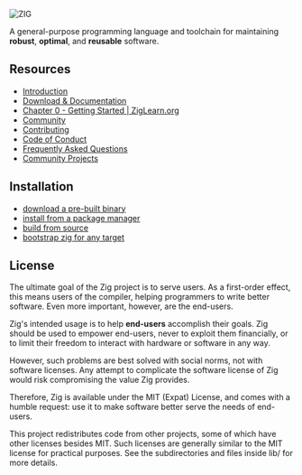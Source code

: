![ZIG](https://ziglang.org/img/zig-logo-dynamic.svg)

A general-purpose programming language and toolchain for maintaining
**robust**, **optimal**, and **reusable** software.

## Resources

 * [Introduction](https://ziglang.org/learn/#introduction)
 * [Download & Documentation](https://ziglang.org/download)
 * [Chapter 0 - Getting Started | ZigLearn.org](https://ziglearn.org/)
 * [Community](https://github.com/ziglang/zig/wiki/Community)
 * [Contributing](https://github.com/ziglang/zig/blob/master/.github/CONTRIBUTING.md)
 * [Code of Conduct](https://github.com/ziglang/zig/blob/master/.github/CODE_OF_CONDUCT.md)
 * [Frequently Asked Questions](https://github.com/ziglang/zig/wiki/FAQ)
 * [Community Projects](https://github.com/ziglang/zig/wiki/Community-Projects)

## Installation

 * [download a pre-built binary](https://ziglang.org/download/)
 * [install from a package manager](https://github.com/ziglang/zig/wiki/Install-Zig-from-a-Package-Manager)
 * [build from source](https://github.com/ziglang/zig/wiki/Building-Zig-From-Source)
 * [bootstrap zig for any target](https://github.com/ziglang/zig-bootstrap)

## License

The ultimate goal of the Zig project is to serve users. As a first-order
effect, this means users of the compiler, helping programmers to write better
software. Even more important, however, are the end-users.

Zig's intended usage is to help **end-users** accomplish their goals. Zig
should be used to empower end-users, never to exploit them financially, or to
limit their freedom to interact with hardware or software in any way.

However, such problems are best solved with social norms, not with software
licenses. Any attempt to complicate the software license of Zig would risk
compromising the value Zig provides.

Therefore, Zig is available under the MIT (Expat) License, and comes with a
humble request: use it to make software better serve the needs of end-users.

This project redistributes code from other projects, some of which have other
licenses besides MIT. Such licenses are generally similar to the MIT license
for practical purposes. See the subdirectories and files inside lib/ for more
details.
